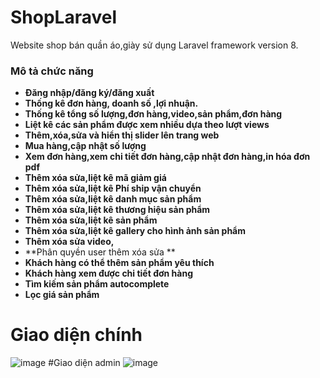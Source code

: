 # ShopLaravel
Website shop bán quần áo,giày sử dụng  Laravel framework version 8.


### Mô tả chức năng
- **Đăng nhập/đăng ký/đăng xuất**
- **Thống kê đơn hàng, doanh số ,lợi nhuận.**
- **Thống kê tổng số lượng,đơn hàng,video,sản phẩm,đơn hàng**
- **Liệt kê các sản phẩm được xem nhiều dựa theo lượt views**
- **Thêm,xóa,sửa và hiển thị slider lên trang web**
- **Mua hàng,cập nhật số lượng**
- **Xem đơn hàng,xem chi tiết đơn hàng,cập nhật đơn hàng,in hóa đơn pdf**
- **Thêm xóa sửa,liệt kê mã giảm giá**
- **Thêm xóa sửa,liệt kê Phí ship vận chuyển**
- **Thêm xóa sửa,liệt kê danh mục sản phẩm**
- **Thêm xóa sửa,liệt kê thương hiệu sản phẩm**
- **Thêm xóa sửa,liệt kê sản phẩm**
- **Thêm xóa sửa,liệt kê gallery cho hình ảnh sản phẩm**
- **Thêm xóa sửa video,**
- **Phân quyền user thêm xóa sửa **
- **Khách hàng có thể thêm sản phẩm yêu thích**
- **Khách hàng xem được chi tiết đơn hàng**
- **Tìm kiếm sản phẩm autocomplete**
- **Lọc giá sản phẩm**




# Giao diện chính
![image](https://user-images.githubusercontent.com/108797023/177527800-75c6effe-e1b7-4767-b907-3d6b96027d0d.png)
#Giao diện admin
![image](https://user-images.githubusercontent.com/108797023/177527894-0eb50cc9-e5b4-455e-b4b0-b50803a142aa.png)
